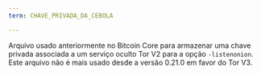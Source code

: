 ```yaml
---
term: CHAVE_PRIVADA_DA_CEBOLA

---
```

Arquivo usado anteriormente no Bitcoin Core para armazenar uma chave privada associada a um serviço oculto Tor V2 para a opção `-listenonion`. Este arquivo não é mais usado desde a versão 0.21.0 em favor do Tor V3.